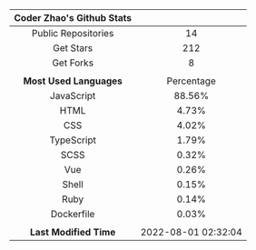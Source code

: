 | **Coder Zhao's Github Stats** | |
|:-:|:-:|
| Public Repositories | 14 |
| Get Stars | 212 |
| Get Forks | 8 |
| | |
| **Most Used Languages** | Percentage |
| JavaScript | 88.56% |
| HTML | 4.73% |
| CSS | 4.02% |
| TypeScript | 1.79% |
| SCSS | 0.32% |
| Vue | 0.26% |
| Shell | 0.15% |
| Ruby | 0.14% |
| Dockerfile | 0.03% |
| | |
| **Last Modified Time** | 2022-08-01 02:32:04 |